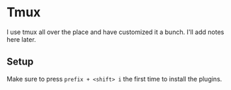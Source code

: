 Tmux
====
I use tmux all over the place and have customized it a bunch.  I'll add notes
here later.

Setup
-----
Make sure to press `prefix + <shift> i` the first time to install the plugins.
